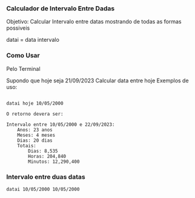 


### Calculador de Intervalo Entre Dadas ###

Objetivo: Calcular Intervalo entre datas mostrando de todas as formas possiveis

datai = data intervalo

### Como Usar ###


Pelo Terminal

Supondo que hoje seja 21/09/2023
Calcular data entre hoje
Exemplos de uso:
```

datai hoje 10/05/2000

```

```
O retorno devera ser:

Intervalo entre 10/05/2000 e 22/09/2023:
	Anos: 23 anos
	Meses: 4 meses
	Dias: 20 dias
	Totais: 
		Dias: 8,535
		Horas: 204,840
		Minutos: 12,290,400
```


### Intervalo entre duas datas ###
``
datai 10/05/2000 10/05/2000
``